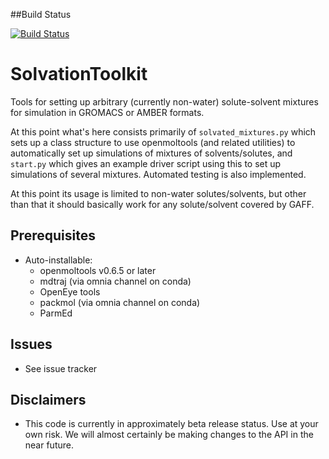 ##Build Status

[![Build Status](https://travis-ci.org/nividic/SolvationToolkit.svg?branch=master)](https://travis-ci.org/nividic/SolvationToolkit)

# SolvationToolkit
Tools for setting up arbitrary (currently non-water) solute-solvent mixtures for simulation in GROMACS or AMBER formats. 

At this point what's here consists primarily of `solvated_mixtures.py` which sets up a class structure to use openmoltools (and related utilities) to automatically set up simulations of mixtures of solvents/solutes, and `start.py` which gives an example driver script using this to set up simulations of several mixtures. Automated testing is also implemented. 

At this point its usage is limited to non-water solutes/solvents, but other than that it should basically work for any solute/solvent covered by GAFF.  


## Prerequisites
* Auto-installable:
  * openmoltools v0.6.5 or later
  * mdtraj (via omnia channel on conda)
  * OpenEye tools
  * packmol (via omnia channel on conda)
  * ParmEd

## Issues
* See issue tracker

## Disclaimers
* This code is currently in approximately beta release status. Use at your own risk. We will almost certainly be making changes to the API in the near future. 
